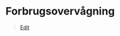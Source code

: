 # Forbrugsovervågning

> [Edit](https://github.com/FMDatahub/Portal/blob/main/docs/Moduler/Energistyring/Forbrugsovervaagning.md)

